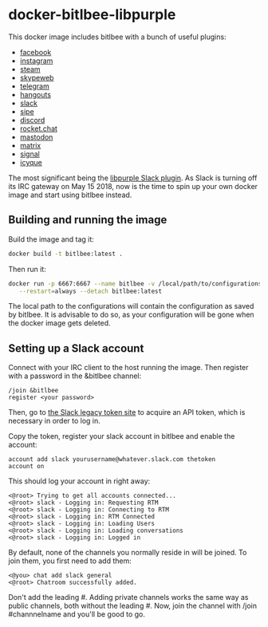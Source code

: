 # docker-bitlbee-libpurple

This docker image includes bitlbee with a bunch of useful plugins:
  - [facebook](https://github.com/jgeboski/bitlbee-facebook)
  - [instagram](https://github.com/EionRobb/purple-instagram)
  - [steam](https://github.com/jgeboski/bitlbee-steam)
  - [skypeweb](https://github.com/EionRobb/skype4pidgin)
  - [telegram](https://github.com/majn/telegram-purple)
  - [hangouts](https://bitbucket.org/EionRobb/purple-hangouts)
  - [slack](https://github.com/dylex/slack-libpurple)
  - [sipe](https://github.com/tieto/sipe)
  - [discord](https://github.com/sm00th/bitlbee-discord)
  - [rocket.chat](https://bitbucket.org/EionRobb/purple-rocketchat)
  - [mastodon](https://github.com/kensanata/bitlbee-mastodon)
  - [matrix](https://github.com/matrix-org/purple-matrix)
  - [signal](https://github.com/hoehermann/libpurple-signald)
  - [icyque](https://github.com/EionRobb/icyque)

The most significant being the [libpurple Slack plugin](https://github.com/dylex/slack-libpurple). As Slack is turning off its IRC gateway on May 15 2018, now is the time to spin up your own docker image and start using bitlbee instead.

## Building and running the image
Build the image and tag it:
```bash
docker build -t bitlbee:latest .
```

Then run it:
```bash
docker run -p 6667:6667 --name bitlbee -v /local/path/to/configurations:/var/lib/bitlbee \
   --restart=always --detach bitlbee:latest
```

The local path to the configurations will contain the configuration as saved by 
bitlbee. It is advisable to do so, as your configuration will be gone when
the docker image gets deleted.

## Setting up a Slack account
Connect with your IRC client to the host running the image. Then register with a password in the &bitlbee channel:
```
/join &bitlbee
register <your password>
```

Then, go to [the Slack legacy token site](https://api.slack.com/custom-integrations/legacy-tokens) to acquire
an API token, which is necessary in order to log in.

Copy the token, register your slack account in bitlbee and enable the account:
```
account add slack yourusername@whatever.slack.com thetoken
account on
```

This should log your account in right away:
```
<@root> Trying to get all accounts connected...
<@root> slack - Logging in: Requesting RTM
<@root> slack - Logging in: Connecting to RTM
<@root> slack - Logging in: RTM Connected
<@root> slack - Logging in: Loading Users
<@root> slack - Logging in: Loading conversations
<@root> slack - Logging in: Logged in
```

By default, none of the channels you normally reside in will be joined. To join them, you first need to add them:
```
<@you> chat add slack general
<@root> Chatroom successfully added.
```

Don't add the leading #. Adding private channels works the same way as public channels, both without the leading #.
Now, join the channel with /join #channnelname and you'll be good to go.

